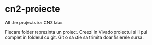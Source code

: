 # cn2-proiecte
All the projects for CN2 labs

Fiecare folder reprezinta un proiect.
Creezi in Vivado proiectul si il pui complet in folderul cu git.
Git o sa stie sa trimita doar fisierele sursa.


